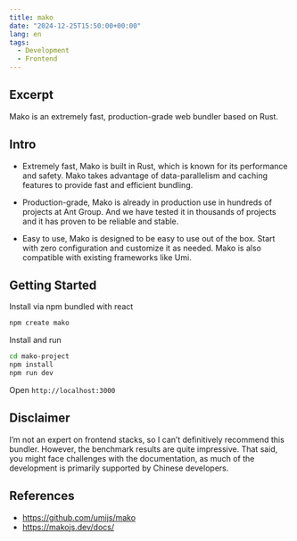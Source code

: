 ```yaml
---
title: mako
date: "2024-12-25T15:50:00+00:00"
lang: en
tags:
  - Development
  - Frontend
---
```


## Excerpt

Mako is an extremely fast, production-grade web bundler based on Rust.

## Intro

- Extremely fast, Mako is built in Rust, which is known for its performance and safety. Mako takes advantage of data-parallelism and caching features to provide fast and efficient bundling.

- Production-grade, Mako is already in production use in hundreds of projects at Ant Group. And we have tested it in thousands of projects and it has proven to be reliable and stable.

- Easy to use, Mako is designed to be easy to use out of the box. Start with zero configuration and customize it as needed. Mako is also compatible with existing frameworks like Umi.

## Getting Started

Install via npm bundled with react

```sh
npm create mako
```

Install and run

```sh
cd mako-project
npm install
npm run dev
```

Open `http://localhost:3000`

## Disclaimer

I’m not an expert on frontend stacks, so I can’t definitively recommend this bundler. However, the benchmark results are quite impressive. That said, you might face challenges with the documentation, as much of the development is primarily supported by Chinese developers.

## References

- <https://github.com/umijs/mako>
- <https://makojs.dev/docs/>
